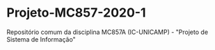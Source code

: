 # Projeto-MC857-2020-1
Repositório comum da disciplina MC857A (IC-UNICAMP) - "Projeto de Sistema de Informação"
